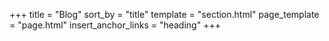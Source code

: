 +++
title = "Blog"
sort_by = "title"
template = "section.html"
page_template = "page.html"
insert_anchor_links = "heading"
+++
